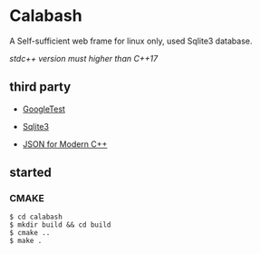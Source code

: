 # Calabash
A Self-sufficient web frame for linux only, used Sqlite3 database.

*stdc++ version must higher than C++17* 



## third party

*  [GoogleTest](https://github.com/google/googletest)

*  [Sqlite3](https://sqlite.org)

*  [JSON for Modern C++](https://github.com/nlohmann/json)



## started

### CMAKE

``` shell
$ cd calabash
$ mkdir build && cd build
$ cmake ..
$ make .
```